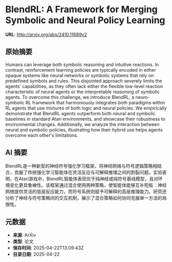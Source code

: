 # BlendRL: A Framework for Merging Symbolic and Neural Policy Learning

**URL**: http://arxiv.org/abs/2410.11689v2

## 原始摘要

Humans can leverage both symbolic reasoning and intuitive reactions. In
contrast, reinforcement learning policies are typically encoded in either
opaque systems like neural networks or symbolic systems that rely on predefined
symbols and rules. This disjointed approach severely limits the agents'
capabilities, as they often lack either the flexible low-level reaction
characteristic of neural agents or the interpretable reasoning of symbolic
agents. To overcome this challenge, we introduce BlendRL, a neuro-symbolic RL
framework that harmoniously integrates both paradigms within RL agents that use
mixtures of both logic and neural policies. We empirically demonstrate that
BlendRL agents outperform both neural and symbolic baselines in standard Atari
environments, and showcase their robustness to environmental changes.
Additionally, we analyze the interaction between neural and symbolic policies,
illustrating how their hybrid use helps agents overcome each other's
limitations.


## AI 摘要

BlendRL是一种新型的神经符号强化学习框架，将神经网络与符号逻辑策略相结合，克服了传统强化学习智能体在灵活反应与可解释推理之间的割裂问题。实验表明，在Atari游戏中，BlendRL智能体表现优于纯神经或纯符号基线模型，且对环境变化更具鲁棒性。该框架通过混合使用两种策略，使智能体能够互补短板：神经网络提供灵活的低层反应能力，而符号系统则赋予可解释的高层推理能力。研究还分析了神经与符号策略间的交互机制，展示了混合策略如何协同克服单一方法的局限性。

## 元数据

- **来源**: ArXiv
- **类型**: 论文
- **保存时间**: 2025-04-22T13:09:43Z
- **目录日期**: 2025-04-22
